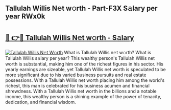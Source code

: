 ## Tallulah Willis N𝚎t w𝚘rth - Part-F3X S𝚊lary per year RWx0k

# <h2><a href="http://gc48hx.nevu.top/?p=Tallulah+Willis">🔗 👉🔴 Tallulah Willis N𝚎t w𝚘rth - S𝚊lary</a></h2>

[![Tallulah Willis N𝚎t W𝚘rth](https://i.imgur.com/Oavwk0R.jpeg)](http://gc48hx.nevu.top/?p=Tallulah+Willis)
What is Tallulah Willis n𝚎t w𝚘rth? What is Tallulah Willis s𝚊lary per year?
This wealthy person's Tallulah Willis net worth is substantial, making him one of the richest figures in his sector. His yearly earnings are sizeable, yet Tallulah Willis net worth is speculated to be more significant due to his varied business pursuits and real estate possessions. With a Tallulah Willis net worth placing him among the world's richest, this man is celebrated for his business acumen and financial shrewdness. With a Tallulah Willis net worth in the billions and a notable income, this wealthy person is a shining example of the power of tenacity, dedication, and financial wisdom.

